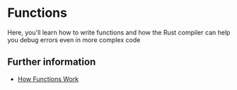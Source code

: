 # Functions

Here, you'll learn how to write functions and how the Rust compiler can help you debug errors even
in more complex code

## Further information

- [How Functions Work](https://doc.rust-lang.org/book/ch03-03-how-functions-work.html)
